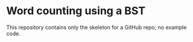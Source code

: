 # Word counting using a BST

This repository contains only the skeleton for a GitHub repo; no example code.
